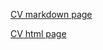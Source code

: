 [CV markdown page](https://alexeikasiuk.github.io/rsschool-cv/cv)

[CV html page](https://alexeikasiuk.github.io/rsschool-cv/)
